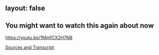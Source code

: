 layout: false
---
## You might want to watch this again about now

https://youtu.be/1MmfCX2H7N8

[Sources and Transcript](test.com)